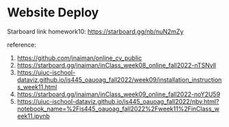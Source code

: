# Website Deploy

Starboard link homework10: https://starboard.gg/nb/nuN2mZy

 reference: 
 1. https://github.com/jnaiman/online_cv_public
 2. https://starboard.gg/jnaiman/inClass_week08_online_fall2022-nTSNvll
 3. https://uiuc-ischool-dataviz.github.io/is445_oauoag_fall2022/week09/installation_instructions_week11.html
 4. https://starboard.gg/jnaiman/inClass_week09_online_fall2022-noY2U59
 5. https://uiuc-ischool-dataviz.github.io/is445_oauoag_fall2022/nbv.html?notebook_name=%2Fis445_oauoag_fall2022%2Fweek11%2FinClass_week11.ipynb
 

